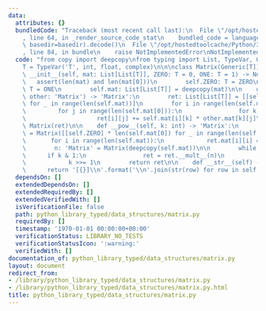 ```yaml
---
data:
  attributes: {}
  bundledCode: "Traceback (most recent call last):\n  File \"/opt/hostedtoolcache/Python/3.8.5/x64/lib/python3.8/site-packages/onlinejudge_verify/documentation/build.py\"\
    , line 64, in _render_source_code_stat\n    bundled_code = language.bundle(stat.path,\
    \ basedir=basedir).decode()\n  File \"/opt/hostedtoolcache/Python/3.8.5/x64/lib/python3.8/site-packages/onlinejudge_verify/languages/python.py\"\
    , line 84, in bundle\n    raise NotImplementedError\nNotImplementedError\n"
  code: "from copy import deepcopy\nfrom typing import List, TypeVar, Generic\n\n\
    T = TypeVar('T', int, float, complex)\n\n\nclass Matrix(Generic[T]):\n    def\
    \ __init__(self, mat: List[List[T]], ZERO: T = 0, ONE: T = 1) -> None:\n     \
    \   assert(len(mat) and len(mat[0]))\n        self.ZERO: T = ZERO\n        self.ONE:\
    \ T = ONE\n        self.mat: List[List[T]] = deepcopy(mat)\n\n    def __mult__(self,\
    \ other: 'Matrix') -> 'Matrix':\n        ret: List[List[T]] = [[self.ZERO] * len(other.mat[0])\
    \ for _ in range(len(self.mat))]\n        for i in range(len(self.mat)):\n   \
    \         for j in range(len(self.mat[0])):\n                for k in range(len(self.mat[0])):\n\
    \                    ret[i][j] += self.mat[i][k] * other.mat[k][j]\n        return\
    \ Matrix(ret)\n\n    def __pow__(self, k: int) -> 'Matrix':\n        ret: 'Matrix'\
    \ = Matrix([[self.ZERO] * len(self.mat[0]) for _ in range(len(self.mat))])\n \
    \       for i in range(len(self.mat)):\n            ret.mat[i][i] = self.ONE\n\
    \        n: 'Matrix' = Matrix(deepcopy(self.mat))\n\n        while k:\n      \
    \      if k & 1:\n                ret = ret.__mult__(n)\n            n = n.__mult__(n)\n\
    \            k >>= 1\n        return ret\n\n    def __str__(self) -> str:\n  \
    \      return '[{}]\\n'.format('\\n'.join(str(row) for row in self.mat))\n"
  dependsOn: []
  extendedDependsOn: []
  extendedRequiredBy: []
  extendedVerifiedWith: []
  isVerificationFile: false
  path: python_library_typed/data_structures/matrix.py
  requiredBy: []
  timestamp: '1970-01-01 00:00:00+00:00'
  verificationStatus: LIBRARY_NO_TESTS
  verificationStatusIcon: ':warning:'
  verifiedWith: []
documentation_of: python_library_typed/data_structures/matrix.py
layout: document
redirect_from:
- /library/python_library_typed/data_structures/matrix.py
- /library/python_library_typed/data_structures/matrix.py.html
title: python_library_typed/data_structures/matrix.py
---
```


